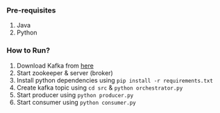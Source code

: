 ### Pre-requisites
1. Java
2. Python

### How to Run?
1. Download Kafka from [here](https://kafka.apache.org/quickstart)
2. Start zookeeper & server (broker)
3. Install python dependencies using `pip install -r requirements.txt`
4. Create kafka topic using `cd src` & `python orchestrator.py`
5. Start producer using `python producer.py`
6. Start consumer using `python consumer.py`